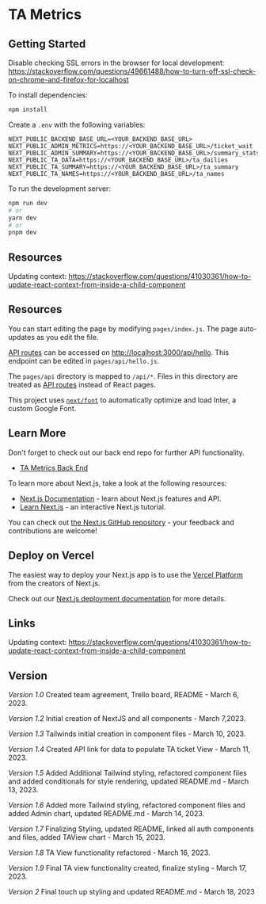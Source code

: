 # TA Metrics

## Getting Started

Disable checking SSL errors in the
browser for local
development: https://stackoverflow.com/questions/49661488/how-to-turn-off-ssl-check-on-chrome-and-firefox-for-localhost

To install dependencies:

```bash
npm install
```

Create a `.env` with the following variables:

```dotenv
NEXT_PUBLIC_BACKEND_BASE_URL=<YOUR_BACKEND_BASE_URL>
NEXT_PUBLIC_ADMIN_METRICS=https://<YOUR_BACKEND_BASE_URL>/ticket_wait
NEXT_PUBLIC_ADMIN_SUMMARY=https://<YOUR_BACKEND_BASE_URL>/summary_stats
NEXT_PUBLIC_TA_DATA=https://<YOUR_BACKEND_BASE_URL>/ta_dailies
NEXT_PUBLIC_TA_SUMMARY=https://<YOUR_BACKEND_BASE_URL>/ta_summary
NEXT_PUBLIC_TA_NAMES=https://<YOUR_BACKEND_BASE_URL>/ta_names
```

To run the development server:

```bash
npm run dev
# or
yarn dev
# or
pnpm dev
```

## Resources

Updating context: https://stackoverflow.com/questions/41030361/how-to-update-react-context-from-inside-a-child-component

## Resources

You can start editing the page by modifying `pages/index.js`. The page auto-updates as you edit the file.

[API routes](https://nextjs.org/docs/api-routes/introduction) can be accessed
on [http://localhost:3000/api/hello](http://localhost:3000/api/hello). This endpoint can be edited
in `pages/api/hello.js`.

The `pages/api` directory is mapped to `/api/*`. Files in this directory are treated
as [API routes](https://nextjs.org/docs/api-routes/introduction) instead of React pages.

This project uses [`next/font`](https://nextjs.org/docs/basic-features/font-optimization) to automatically optimize and
load Inter, a custom Google Font.

## Learn More

Don't forget to check out our back end repo for further API functionality.

- [TA Metrics Back End](https://github.com/Sleuthsz/TA_Metrics_Backend)

To learn more about Next.js, take a look at the following resources:

- [Next.js Documentation](https://nextjs.org/docs) - learn about Next.js features and API.
- [Learn Next.js](https://nextjs.org/learn) - an interactive Next.js tutorial.

You can check out [the Next.js GitHub repository](https://github.com/vercel/next.js/) - your feedback and contributions
are welcome!

## Deploy on Vercel

The easiest way to deploy your Next.js app is to use
the [Vercel Platform](https://vercel.com/new?utm_medium=default-template&filter=next.js&utm_source=create-next-app&utm_campaign=create-next-app-readme)
from the creators of Next.js.

Check out our [Next.js deployment documentation](https://nextjs.org/docs/deployment) for more details.

## Links

Updating context: https://stackoverflow.com/questions/41030361/how-to-update-react-context-from-inside-a-child-component

## Version

*Version 1.0* Created team agreement, Trello board, README - March 6, 2023.

*Version 1.2* Initial creation of NextJS and all components - March 7,2023.

*Version 1.3* Tailwinds initial creation in component files - March 10, 2023.

*Version 1.4* Created API link for data to populate TA ticket View - March 11, 2023.

*Version 1.5* Added Additional Tailwind styling, refactored component files and added conditionals for style rendering,
updated README.md - March 13, 2023.

*Version 1.6* Added more Tailwind styling, refactored component files and added Admin chart, updated README.md - March
14, 2023.

*Version 1.7* Finalizing Styling, updated README, linked all auth components and files, added TAView chart - March 15,
2023.

*Version 1.8* TA View functionality refactored - March 16, 2023.

*Version 1.9* Final TA view functionality created, finalize styling - March 17, 2023.

*Version 2* Final touch up styling and updated README.md - March 18, 2023